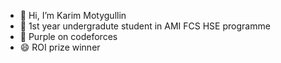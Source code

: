 - 👋 Hi, I’m Karim Motygullin
- 🌱 1st year undergradute student in AMI FCS HSE programme 
- 👀 Purple on codeforces
- 😄 ROI prize winner
  

<!---
Pavarishko/Pavarishko is a ✨ special ✨ repository because its `README.md` (this file) appears on your GitHub profile.
You can click the Preview link to take a look at your changes.
--->
